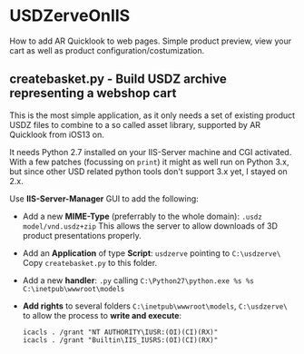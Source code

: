 # USDZerveOnIIS
How to add AR Quicklook to web pages. Simple product preview, view your cart as well as product configuration/costumization.


## createbasket.py - Build USDZ archive representing a webshop cart

This is the most simple application, as it only needs a set of existing product USDZ files to combine to a so called asset library, supported by AR Quicklook from iOS13 on.

It needs Python 2.7 installed on your IIS-Server machine and CGI activated. 
With a few patches (focussing on `print`) it might as well run on Python 3.x, but since other USD related python tools don't support 3.x yet, I stayed on 2.x.

Use **IIS-Server-Manager** GUI to add the following:

* Add a new **MIME-Type** (preferrably to the whole domain): 
  `.usdz model/vnd.usdz+zip`
  This allows the server to allow downloads of 3D product presentations properly.
  
* Add an **Application** of type **Script**:
  `usdzerve` pointing to `C:\usdzerve\`  
  Copy `createbasket.py` to this folder.


* Add a new **handler**:
  `.py` calling `C:\Python27\python.exe %s %s C:\inetpub\wwwroot\models`
  
* **Add rights** to several folders `C:\inetpub\wwwroot\models`, `C:\usdzerve\` to allow the process to **write and execute**:
  ```
  icacls . /grant "NT AUTHORITY\IUSR:(OI)(CI)(RX)"
  icacls . /grant "Builtin\IIS_IUSRS:(OI)(CI)(RX)"
  ```
